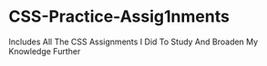 # CSS-Practice-Assig1nments
Includes All The CSS Assignments I Did To Study And Broaden My Knowledge Further
